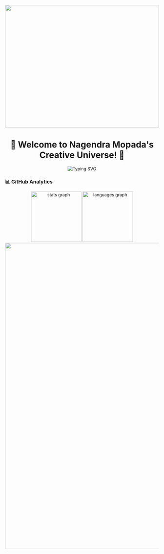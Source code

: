 <div align="center">
<img width="100%" height="400px" src="https://user-images.githubusercontent.com/74038190/213910845-af37a709-8995-40d6-be59-724526e3c3d7.gif" />

# 🌟 Welcome to Nagendra Mopada's Creative Universe! 🌟

<img src="https://readme-typing-svg.herokuapp.com?font=Fira+Code&size=35&pause=1000&color=667EEA&center=true&vCenter=true&width=800&lines=Creative+Developer;Project%20Manager;Open+Source+Contributor;Always+Learning!" alt="Typing SVG" />

</div>



### 📊 GitHub Analytics

<div align="center">

<img src="https://github-readme-stats.vercel.app/api?username=DeathWalker0741&show_icons=true&theme=tokyonight&include_all_commits=true&count_private=true&hide_border=true" height="165" alt="stats graph" />
<img src="https://github-readme-stats.vercel.app/api/top-langs/?username=DeathWalker0741&layout=compact&theme=tokyonight&include_all_commits=true&count_private=true&hide_border=true" height="165" alt="languages graph" />

</div>



<img src="https://user-images.githubusercontent.com/74038190/212284100-561aa473-3905-4a80-b561-0d28506553ee.gif" width="1000">
